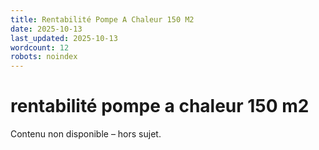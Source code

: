 ```yaml
---
title: Rentabilité Pompe A Chaleur 150 M2
date: 2025-10-13
last_updated: 2025-10-13
wordcount: 12
robots: noindex
---
```


# rentabilité pompe a chaleur 150 m2

Contenu non disponible – hors sujet.